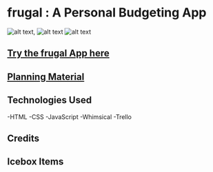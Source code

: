 # frugal : A Personal Budgeting App
![alt text](https://i.imgur.com/mjx6rgU.png "frugal Signin Page"),
![alt text](https://i.imgur.com/mT3ufQg.png "frugal Add Budget Page")
![alt text](https://i.imgur.com/ybLNRKc.png "frugal Show Budget Page")




##  [Try the frugal App here](https://frugal.fly.dev/)

## [Planning Material](https://trello.com/b/O5zIZM0e/frugal)

## Technologies Used

-HTML
-CSS
-JavaScript
-Whimsical
-Trello

## Credits



## Icebox Items

